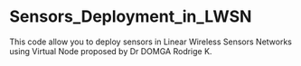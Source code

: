 # Sensors_Deployment_in_LWSN
This code allow you to deploy sensors in Linear Wireless Sensors Networks using Virtual Node proposed by Dr DOMGA Rodrige K.
